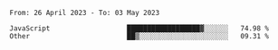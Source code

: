 <!--START_SECTION:waka-->

```text
From: 26 April 2023 - To: 03 May 2023

JavaScript                   ██████████████████▓░░░░░░   74.98 %
Other                        ██▒░░░░░░░░░░░░░░░░░░░░░░   09.31 %
```

<!--END_SECTION:waka-->
